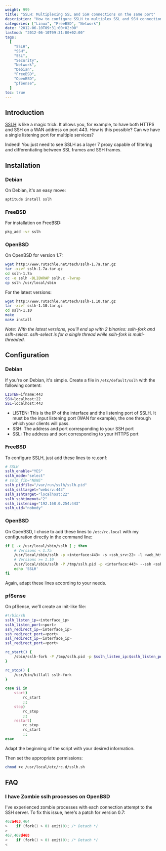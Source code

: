 ```yaml
---
weight: 999
title: "SSLH: Multiplexing SSL and SSH connections on the same port"
description: "How to configure SSLH to multiplex SSL and SSH connections on the same port to allow both HTTPS and SSH traffic through a single port."
categories: ["Linux", "FreeBSD", "Network"]
date: "2012-06-10T09:31:00+02:00"
lastmod: "2012-06-10T09:31:00+02:00"
tags:
  [
    "SSLH",
    "SSH",
    "SSL",
    "Security",
    "Network",
    "Debian",
    "FreeBSD",
    "OpenBSD",
    "pfSense",
  ]
toc: true
---
```


## Introduction

[SSLH](https://www.rutschle.net/tech/sslh.shtml) is like a magic trick. It allows you, for example, to have both HTTPS and SSH on a WAN address on port 443. How is this possible? Can we have a single listening port for multiple services?

Indeed! You just need to see SSLH as a layer 7 proxy capable of filtering and differentiating between SSL frames and SSH frames.

## Installation

### Debian

On Debian, it's an easy move:

```bash
aptitude install sslh
```

### FreeBSD

For installation on FreeBSD:

```bash
pkg_add -vr sslh
```

### OpenBSD

On OpenBSD for version 1.7:

```bash
wget http://www.rutschle.net/tech/sslh-1.7a.tar.gz
tar -xzvf sslh-1.7a.tar.gz
cd sslh-1.7a
cc -o sslh -DLIBWRAP sslh.c -lwrap
cp sslh /usr/local/sbin
```

For the latest versions:

```bash
wget http://www.rutschle.net/tech/sslh-1.10.tar.gz
tar -xzvf sslh-1.10.tar.gz
cd sslh-1.10
make
make install
```

_Note: With the latest versions, you'll end up with 2 binaries: sslh-fork and sslh-select. sslh-select is for a single thread while sslh-fork is multi-threaded._

## Configuration

### Debian

If you're on Debian, it's simple. Create a file in `/etc/default/sslh` with the following content:

```bash
LISTEN=ifname:443
SSH=localhost:22
SSL=localhost:443
```

- LISTEN: This is the IP of the interface and the listening port of SSLH. It must be the input listening port (WAN for example), the one through which your clients will pass.
- SSH: The address and port corresponding to your SSH port
- SSL: The address and port corresponding to your HTTPS port

### FreeBSD

To configure SSLH, just add these lines to rc.conf:

```bash
# SSLH
sslh_enable="YES"
sslh_mode="select"
# sslh_fib="NONE"
sslh_pidfile="/var/run/sslh/sslh.pid"
sslh_ssltarget="websrv:443"
sslh_sshtarget="localhost:22"
sslh_sshtimeout="2"
sslh_listening="192.168.0.254:443"
sslh_uid="nobody"
```

### OpenBSD

On OpenBSD, I chose to add these lines to `/etc/rc.local` with my configuration directly in the command line:

```bash {linenos=table,hl_lines=[3,5]}
if [ -x /usr/local/sbin/sslh ] ; then
    # Versions < 1.7a
    /usr/local/sbin/sslh -p <interface:443> -s <ssh_srv:22> -l <web_https:443>
    # Versions >= 1.10
    /usr/local/sbin/sslh -P /tmp/sslh.pid -p <interface:443> --ssh <ssh_srv:22> --ssl <web_https:443>
    echo 'SSLH'
fi
```

Again, adapt these lines according to your needs.

### pfSense

On pfSense, we'll create an init-like file:

```bash {linenos=table,hl_lines=["2-7"]}
#!/bin/sh
sslh_listen_ip=<interface_ip>
sslh_listen_port=<port>
ssh_redirect_ip=<interface_ip>
ssh_redirect_port=<port>
ssl_redirect_ip=<interface_ip>
ssl_redirect_port=<port>

rc_start() {
	/sbin/sslh-fork -P /tmp/sslh.pid -p $sslh_listen_ip:$sslh_listen_port --ssh $ssh_redirect_ip:$ssh_redirect_port --ssl $ssl_redirect_ip:$ssl_redirect_port &
}

rc_stop() {
	/usr/bin/killall sslh-fork
}

case $1 in
	start)
		rc_start
		;;
	stop)
		rc_stop
		;;
	restart)
		rc_stop
		rc_start
		;;
esac
```

Adapt the beginning of the script with your desired information.

Then set the appropriate permissions:

```bash
chmod +x /usr/local/etc/rc.d/sslh.sh
```

## FAQ

### I have Zombie sslh processes on OpenBSD

I've experienced zombie processes with each connection attempt to the SSH server. To fix this issue, here's a patch for version 0.7:

```c
462a463,464
>    if (fork() > 0) exit(0); /* Detach */
>
467,468d468
<    if (fork() > 0) exit(0); /* Detach */
<
```
